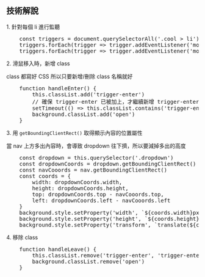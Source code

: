 <h2>技術解說</h2>
<p>1. 針對每個 li 進行監聽</p>
<pre>
    const triggers = document.querySelectorAll('.cool > li')
    triggers.forEach(trigger => trigger.addEventListener('mouseenter', handleEnter))
    triggers.forEach(trigger => trigger.addEventListener('mouseleave', handleLeave))
</pre>
<p>2. 滑鼠移入時，新增 class</p>
<p>class 都寫好 CSS 所以只要新增/刪除 class 名稱就好</p>
<pre>
    function handleEnter() {
        this.classList.add('trigger-enter')
        // 確保 trigger-enter 已被加上，才繼續新增 trigger-enter-active
        setTimeout(() => this.classList.contains('trigger-enter') && this.classList.add('trigger-enter-active'), 150)
        background.classList.add('open')           
    }
</pre>
<p>3. 用 <code>getBoundingClientRect()</code> 取得顯示內容的位置屬性</p>
<p>當 nav 上方多出內容時，會導致 dropdown 往下擠，所以要減掉多出的高度</p>
<pre>
    const dropdown = this.querySelector('.dropdown')
    const dropdownCoords = dropdown.getBoundingClientRect()
    const navCooords = nav.getBoundingClientRect()
    const coords = {
        width: dropdownCoords.width,
        height: dropdownCoords.height,
        top: dropdownCoords.top - navCooords.top,
        left: dropdownCoords.left - navCooords.left
    }
    background.style.setProperty('width', `${coords.width}px`)
    background.style.setProperty('height', `${coords.height}px`)
    background.style.setProperty('transform', `translate(${coords.left}px, ${coords.top}px)`)
</pre>
<p>4. 移除 class</p>
<pre>
    function handleLeave() {
        this.classList.remove('trigger-enter', 'trigger-enter-active')
        background.classList.remove('open')
    }
</pre>
